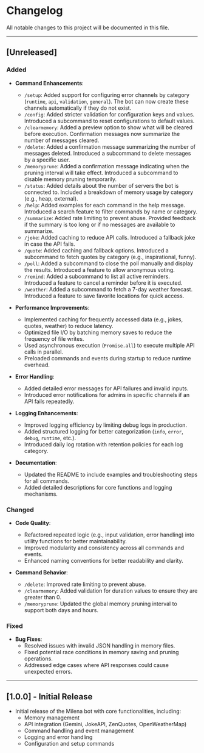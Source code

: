 # Changelog

All notable changes to this project will be documented in this file.

---

## [Unreleased]

### Added
- **Command Enhancements**:
  - `/setup`: Added support for configuring error channels by category (`runtime`, `api`, `validation`, `general`). The bot can now create these channels automatically if they do not exist.
  - `/config`: Added stricter validation for configuration keys and values. Introduced a subcommand to reset configurations to default values.
  - `/clearmemory`: Added a preview option to show what will be cleared before execution. Confirmation messages now summarize the number of messages cleared.
  - `/delete`: Added a confirmation message summarizing the number of messages deleted. Introduced a subcommand to delete messages by a specific user.
  - `/memoryprune`: Added a confirmation message indicating when the pruning interval will take effect. Introduced a subcommand to disable memory pruning temporarily.
  - `/status`: Added details about the number of servers the bot is connected to. Included a breakdown of memory usage by category (e.g., heap, external).
  - `/help`: Added examples for each command in the help message. Introduced a search feature to filter commands by name or category.
  - `/summarize`: Added rate limiting to prevent abuse. Provided feedback if the summary is too long or if no messages are available to summarize.
  - `/joke`: Added caching to reduce API calls. Introduced a fallback joke in case the API fails.
  - `/quote`: Added caching and fallback options. Introduced a subcommand to fetch quotes by category (e.g., inspirational, funny).
  - `/poll`: Added a subcommand to close the poll manually and display the results. Introduced a feature to allow anonymous voting.
  - `/remind`: Added a subcommand to list all active reminders. Introduced a feature to cancel a reminder before it is executed.
  - `/weather`: Added a subcommand to fetch a 7-day weather forecast. Introduced a feature to save favorite locations for quick access.

- **Performance Improvements**:
  - Implemented caching for frequently accessed data (e.g., jokes, quotes, weather) to reduce latency.
  - Optimized file I/O by batching memory saves to reduce the frequency of file writes.
  - Used asynchronous execution (`Promise.all`) to execute multiple API calls in parallel.
  - Preloaded commands and events during startup to reduce runtime overhead.

- **Error Handling**:
  - Added detailed error messages for API failures and invalid inputs.
  - Introduced error notifications for admins in specific channels if an API fails repeatedly.

- **Logging Enhancements**:
  - Improved logging efficiency by limiting debug logs in production.
  - Added structured logging for better categorization (`info`, `error`, `debug`, `runtime`, etc.).
  - Introduced daily log rotation with retention policies for each log category.

- **Documentation**:
  - Updated the README to include examples and troubleshooting steps for all commands.
  - Added detailed descriptions for core functions and logging mechanisms.

### Changed
- **Code Quality**:
  - Refactored repeated logic (e.g., input validation, error handling) into utility functions for better maintainability.
  - Improved modularity and consistency across all commands and events.
  - Enhanced naming conventions for better readability and clarity.

- **Command Behavior**:
  - `/delete`: Improved rate limiting to prevent abuse.
  - `/clearmemory`: Added validation for duration values to ensure they are greater than 0.
  - `/memoryprune`: Updated the global memory pruning interval to support both days and hours.

### Fixed
- **Bug Fixes**:
  - Resolved issues with invalid JSON handling in memory files.
  - Fixed potential race conditions in memory saving and pruning operations.
  - Addressed edge cases where API responses could cause unexpected errors.

---

## [1.0.0] - Initial Release

- Initial release of the Milena bot with core functionalities, including:
  - Memory management
  - API integration (Gemini, JokeAPI, ZenQuotes, OpenWeatherMap)
  - Command handling and event management
  - Logging and error handling
  - Configuration and setup commands